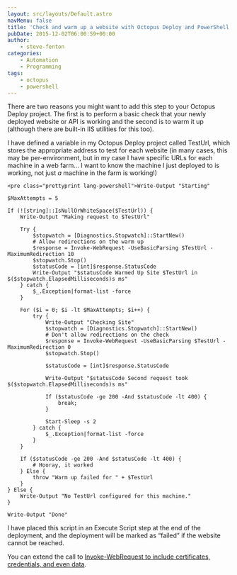 ```yaml
---
layout: src/layouts/Default.astro
navMenu: false
title: 'Check and warm up a website with Octopus Deploy and PowerShell'
pubDate: 2015-12-02T06:00:59+00:00
author:
    - steve-fenton
categories:
    - Automation
    - Programming
tags:
    - octopus
    - powershell
---
```


There are two reasons you might want to add this step to your Octopus Deploy project. The first is to perform a basic check that your newly deployed website or API is working and the second is to warm it up (although there are built-in IIS utilities for this too).

I have defined a variable in my Octopus Deploy project called TestUrl, which stores the appropriate address to test for each website (in many cases, this may be per-environment, but in my case I have specific URLs for each machine in a web farm… I want to know the machine I just deployed to is working, not just *a* machine in the farm is working!)

```
<pre class="prettyprint lang-powershell">Write-Output "Starting"

$MaxAttempts = 5

If (![string]::IsNullOrWhiteSpace($TestUrl)) {
    Write-Output "Making request to $TestUrl"
    
    Try {
        $stopwatch = [Diagnostics.Stopwatch]::StartNew()
        # Allow redirections on the warm up
        $response = Invoke-WebRequest -UseBasicParsing $TestUrl -MaximumRedirection 10
        $stopwatch.Stop()
        $statusCode = [int]$response.StatusCode
        Write-Output "$statusCode Warmed Up Site $TestUrl in $($stopwatch.ElapsedMilliseconds)s ms"
    } catch {
        $_.Exception|format-list -force
    }
    
    For ($i = 0; $i -lt $MaxAttempts; $i++) {
        try {
            Write-Output "Checking Site"
            $stopwatch = [Diagnostics.Stopwatch]::StartNew()
            # Don't allow redirections on the check
            $response = Invoke-WebRequest -UseBasicParsing $TestUrl -MaximumRedirection 0
            $stopwatch.Stop()
            
            $statusCode = [int]$response.StatusCode
            
            Write-Output "$statusCode Second request took $($stopwatch.ElapsedMilliseconds)s ms"
            
            If ($statusCode -ge 200 -And $statusCode -lt 400) {
                break;
            }
            
            Start-Sleep -s 2
        } catch {
            $_.Exception|format-list -force
        }
    }

    If ($statusCode -ge 200 -And $statusCode -lt 400) {
        # Hooray, it worked
    } Else {
        throw "Warm up failed for " + $TestUrl
    }
} Else {
    Write-Output "No TestUrl configured for this machine."
}

Write-Output "Done"
```

I have placed this script in an Execute Script step at the end of the deployment, and the deployment will be marked as “failed” if the website cannot be reached.

You can extend the call to [Invoke-WebRequest to include certificates, credentials, and even data](https://technet.microsoft.com/en-us/library/hh849901.aspx).